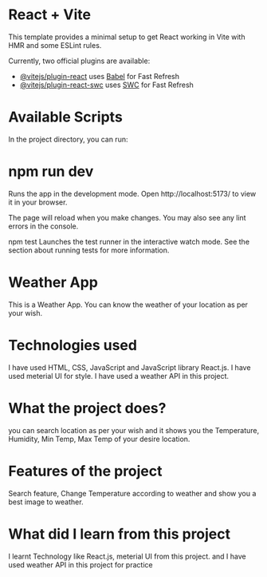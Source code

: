 # React + Vite

This template provides a minimal setup to get React working in Vite with HMR and some ESLint rules.

Currently, two official plugins are available:

- [@vitejs/plugin-react](https://github.com/vitejs/vite-plugin-react/blob/main/packages/plugin-react/README.md) uses [Babel](https://babeljs.io/) for Fast Refresh
- [@vitejs/plugin-react-swc](https://github.com/vitejs/vite-plugin-react-swc) uses [SWC](https://swc.rs/) for Fast Refresh

# Available Scripts
In the project directory, you can run:

# npm run dev
Runs the app in the development mode.
Open  http://localhost:5173/ to view it in your browser.

The page will reload when you make changes.
You may also see any lint errors in the console.

npm test
Launches the test runner in the interactive watch mode.
See the section about running tests for more information.
# Weather App
This is a Weather App. You can know the weather of your location as per your wish.

# Technologies used
I have used HTML, CSS, JavaScript and JavaScript library React.js. I have used meterial UI for style.
I have used a weather API in this project.

# What the project does?
you can search location as per your wish and it shows you the Temperature, Humidity, Min Temp, Max Temp of your desire location.

# Features of the project
Search feature, Change Temperature according to weather and show you a best image to weather.

# What did I learn from this project
I learnt Technology like React.js, meterial UI from this project. and I have used weather API in this project for practice 

